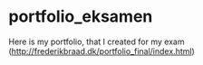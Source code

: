 # portfolio_eksamen
Here is my portfolio, that I created for my exam
(http://frederikbraad.dk/portfolio_final/index.html)
